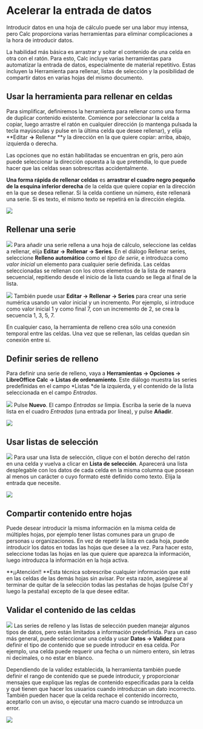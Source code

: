 
# Acelerar la entrada de datos

Introducir datos en una hoja de cálculo puede ser una labor muy intensa, pero Calc proporciona varias herramientas para eliminar complicaciones a la hora de introducir datos.

La habilidad más básica es arrastrar y soltar el contenido de una celda en otra con el ratón. Para esto, Calc incluye varias herramientas para automatizar la entrada de datos, especialmente de material repetitivo. Estas incluyen la Herramienta para rellenar, listas de selección y la posibilidad de compartir datos en varias hojas del mismo documento.

## Usar la herramienta para rellenar en celdas

Para simplificar, definiremos la herramienta para rellenar como una forma de duplicar contenido existente. Comience por seleccionar la celda a copiar, luego arrastre el ratón en cualquier dirección (o mantenga pulsada la tecla mayúsculas y pulse en la última celda que desee rellenar), y elija **Editar ****→**** Rellenar **y la dirección en la que quiere copiar: arriba, abajo, izquierda o derecha.

Las opciones que no están habilitadas se encuentran en gris, pero aún puede seleccionar la dirección opuesta a la que pretendía, lo que puede hacer que las celdas sean sobrescritas accidentalmente.



**Una forma rápida de rellenar celdas** es **arrastrar el cuadro negro pequeño de la esquina inferior derecha** de la celda que quiere copiar en la dirección en la que se desea rellenar. Si la celda contiene un número, éste rellenará una serie. Si es texto, el mismo texto se repetirá en la dirección elegida.

![](img/arrastrar.jpg)


## Rellenar una serie

![](img/SerieRellena.jpg)
Para añadir una serie rellena a una hoja de cálculo, seleccione las celdas a rellenar, elija **Editar ****→**** Rellenar ****→**** Series**. En el diálogo Rellenar series, seleccione **Relleno automático** como el *tipo de serie*, e introduzca como *valor inicial* un elemento para cualquier serie definida. Las celdas seleccionadas se rellenan con los otros elementos de la lista de manera secuencial, repitiendo desde el inicio de la lista cuando se llega al final de la lista.

![](img/RellenadodeCeldas.png)
También puede usar **Editar **→** Rellenar **→** Series** para crear una serie numérica usando un valor inicial y un incremento. Por ejemplo, si introduce como valor inicial 1 y como final 7, con un incremento de 2, se crea la secuencia 1, 3, 5, 7.

En cualquier caso, la herramienta de relleno crea sólo una conexión temporal entre las celdas. Una vez que se rellenan, las celdas quedan sin conexión entre sí.

## Definir series de relleno

Para definir una serie de relleno, vaya a **Herramientas ****→**** Opciones ****→**** LibreOffice Calc ****→**** Listas de ordenamiento**. Este diálogo muestra las series predefinidas en el campo *Listas *de la izquierda, y el contenido de la lista seleccionada en el campo *Entradas*.

![](img/Ordenamiento.png)
Pulse **Nuevo**. El campo *Entradas se* limpia. Escriba la serie de la nueva lista en el cuadro *Entradas* (una entrada por línea), y pulse **Añadir**.

![](img/Entradas.png)
## Usar listas de selección

![](img/Seleccion_302.png)
Para usar una lista de selección, clique con el botón derecho del ratón en una celda y vuelva a clicar en **Lista de selección**. Aparecerá una lista desplegable con los datos de cada celda en la misma columna que posean al menos un carácter o cuyo formato esté definido como texto. Elija la entrada que necesite.









![](img/Seleccion_303.png)


## Compartir contenido entre hojas

Puede desear introducir la misma información en la misma celda de múltiples hojas, por ejemplo tener listas comunes para un grupo de personas u organizaciones. En vez de repetir la lista en cada hoja, puede introducir los datos en todas las hojas que desee a la vez. Para hacer esto, seleccione todas las hojas en las que quiere que aparezca la información, luego introduzca la información en la hoja activa.

**¡¡Atención!! **Esta técnica sobrescribe cualquier información que esté en las celdas de las demás hojas sin avisar. Por esta razón, asegúrese al terminar de quitar de la selección todas las pestañas de hojas (pulse *Ctrl* y luego la pestaña) excepto de la que desee editar.

## Validar el contenido de las celdas

![](img/Validez_305.png)
Las series de relleno y las listas de selección pueden manejar algunos tipos de datos, pero están limitados a información predefinida. Para un caso más general, puede seleccionar una celda y usar **Datos **→** Validez** para definir el tipo de contenido que se puede introducir en esa celda. Por ejemplo, una celda puede requerir una fecha o un número entero, sin letras ni decimales, o no estar en blanco.

Dependiendo de la validez establecida, la herramienta también puede definir el rango de contenido que se puede introducir, y proporcionar mensajes que explique las reglas de contenido especificadas para la celda y qué tienen que hacer los usuarios cuando introduzcan un dato incorrecto. También pueden hacer que la celda rechace el contenido incorrecto, aceptarlo con un aviso, o ejecutar una macro cuando se introduzca un error.

![](img/Seleccion_304.png)
